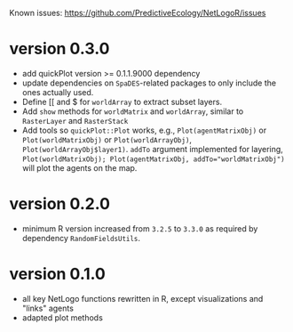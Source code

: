 Known issues: https://github.com/PredictiveEcology/NetLogoR/issues

version 0.3.0
=============
* add quickPlot version >= 0.1.1.9000 dependency
* update dependencies on `SpaDES`-related packages to only include the ones actually used.
* Define [[ and $ for `worldArray` to extract subset layers.
* Add `show` methods for `worldMatrix` and `worldArray`, similar to `RasterLayer` and `RasterStack`
* Add tools so `quickPlot::Plot` works, e.g., `Plot(agentMatrixObj)` or `Plot(worldMatrixObj)` or `Plot(worldArrayObj)`, `Plot(worldArrayObj$layer1)`. `addTo` argument implemented for layering, `Plot(worldMatrixObj); Plot(agentMatrixObj, addTo="worldMatrixObj")` will plot the agents on the map.

version 0.2.0
=============
* minimum R version increased from `3.2.5` to `3.3.0` as required by dependency `RandomFieldsUtils`.

version 0.1.0
=============
* all key NetLogo functions rewritten in R, except visualizations and "links" agents
* adapted plot methods
